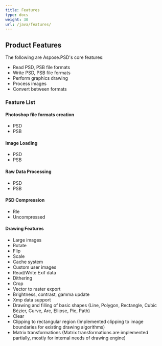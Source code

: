 ```yaml
---
title: Features
type: docs
weight: 30
url: /java/features/
---
```


## **Product Features**
The following are Aspose.PSD's core features:

- Read PSD, PSB file formats
- Write PSD, PSB file formats
- Perform graphics drawing
- Process images
- Convert between formats
### **Feature List**
#### **Photoshop file formats creation**
- PSD
- PSB
#### **Image Loading**
- PSD
- PSB
#### **Raw Data Processing**
- PSD
- PSB
#### **PSD Compression**
- Rle
- Uncompressed
#### **Drawing Features**
- Large images
- Rotate
- Flip
- Scale
- Cache system
- Custom user images
- Read/Write Exif data
- Dithering
- Crop
- Vector to raster export   
- Brightness, contrast, gamma update
- Xmp data support
- Drawing and filling of basic shapes (Line, Polygon, Rectangle, Cubic Bézier, Curve, Arc, Ellipse, Pie, Path)
- Clear
- Clipping to rectangular region (Implemented clipping to image boundaries for existing drawing algorithms)
- Matrix transformations (Matrix transformations are implemented partially, mostly for internal needs of drawing engine)
